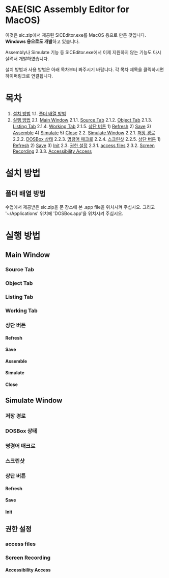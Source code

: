# SAE(SIC Assembly Editor for MacOS)
이것은 sic.zip에서 제공된 SICEditor.exe를 MacOS 용으로 만든 것입니다.
**Windows 용으로도 개발**하고 있습니다.

Assembly나 Simulate 기능 등 SICEditor.exe에서 이제 지원하지 않는 기능도
다시 살려서 개발하였습니다.

설치 방법과 사용 방법은 아래 목차부터 봐주시기 바랍니다.
각 목차 제목을 클릭하시면 하이퍼링크로 연결됩니다.

# 목차
1. [설치 방법](#1.-설치-방법)
  1.1. [폴더 배열 방법](#1.1.-폴더-배열-방법)
2. [실행 방법](#2.-실행-방법)
  2.1. [Main Window](#2.1.-Main-Window)
    2.1.1. [Source Tab](#2.1.1.-Source-Tab)
    2.1.2. [Object Tab](#2.1.2.-Object-Tab)
    2.1.3. [Listing Tab](#2.1.3.-Listing-Tab)
    2.1.4. [Working Tab](#2.1.4.-Working-Tab)
    2.1.5. [상단 버튼](#2.1.5.-상단-버튼)
            1) [Refresh](#Refresh)
            2) [Save](#Save)
            3) [Assemble](#Assemble)
            4) [Simulate](#Simulate)
            5) [Close](#Close)
    2.2. [Simulate Window](#2.2.-Simulate-Window)
        2.2.1. [저장 경로](#2.2.1.-저장-경로)
        2.2.2. [DOSBox 상태](#2.2.2.-DOSBox-상태)
        2.2.3. [명령어 매크로](#2.2.3.-명령어-매크로)
        2.2.4. [스크린샷](#2.2.4.-스크린샷)
        2.2.5. [상단 버튼](#2.2.5.-상단-버튼)
            1) [Refresh](#Refresh)
            2) [Save](#Save)
            3) [Init](#Init)
    2.3. [권한 설정](#2.3.-권한-설정)
        2.3.1. [access files](#2.3.1.-access-files)
        2.3.2. [Screen Recording](#2.3.2.-Screen-Recording)
        2.3.3. [Accessibility Access](#2.3.3.-Accessibility-Access)

# 설치 방법

## 폴더 배열 방법
수업에서 제공받은 sic.zip을 푼 장소에 본 .app file을 위치시켜 주십시오.
그리고 '~/Applications' 위치에 'DOSBox.app'을 위치시켜 주십시오.

# 실행 방법

## Main Window


### Source Tab

### Object Tab

### Listing Tab

### Working Tab

### 상단 버튼

#### Refresh

#### Save

#### Assemble

#### Simulate

#### Close

## Simulate Window

### 저장 경로

### DOSBox 상태

### 명령어 매크로

### 스크린샷

### 상단 버튼

#### Refresh

#### Save

#### Init

## 권한 설정

### access files

### Screen Recording

#### Accessibility Access
